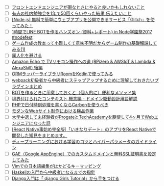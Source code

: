 - [ ] [フロントエンドエンジニアが暇なときにやると良いかもしれないこと](http://qiita.com/chuck0523/items/ff26ee3779214c3b0764?utm_campaign=popular_items&utm_medium=referral&utm_source=popular_items) 
- [ ] [有志の社内勉強会を1年で50回くらいやった結果 伝えたいこと](http://qiita.com/nh321/items/f7e20c7ba737ff5c0f60?utm_campaign=popular_items&utm_medium=referral&utm_source=popular_items) 
- [ ] [[Node.js] 無料で簡単にウェブアプリを公開できるサービス「Glitch」を使ってみた！](http://qiita.com/yonedaco/items/569bcc442872a1f9a03d?utm_campaign=popular_items&utm_medium=referral&utm_source=popular_items) 
- [ ] [1時間でLINE BOTを作るハンズオン (資料+レポート) in Node学園祭2017 #nodefest](http://qiita.com/n0bisuke/items/ceaa09ef8898bee8369d?utm_campaign=popular_items&utm_medium=referral&utm_source=popular_items) 
- [ ] [ゲーム作成の教本って小難しくて意味不明だからゲーム制作の基礎解説してみる(1)](http://qiita.com/OrotiYamatano/items/cb9819ea9f1815886879?utm_campaign=popular_items&utm_medium=referral&utm_source=popular_items) 
- [ ] [属人化を避ける](http://qiita.com/4kizuki/items/9eddae1205dc00e9dccc?utm_campaign=popular_items&utm_medium=referral&utm_source=popular_items) 
- [ ] [Amazon Echo で TVリモコン操作への道 (RPizero & AWSIoT & Lambda & AlexaSkill) 後編](http://qiita.com/toguma/items/4ae98442ccc1f0fc5b93?utm_campaign=popular_items&utm_medium=referral&utm_source=popular_items) 
- [ ] [ORMラッパーライブラリRoomをKotlinで使ってみる](http://qiita.com/niusounds/items/fff5e83489e69d7924fd?utm_campaign=popular_items&utm_medium=referral&utm_source=popular_items) 
- [ ] [webpack初級者から中級者にステップアップするために理解しておきたいプラグインまとめ](http://qiita.com/R-Yoshi/items/30282dee7b6d5ddd6622?utm_campaign=popular_items&utm_medium=referral&utm_source=popular_items) 
- [ ] [BOTを作るときに用意しておくと（個人的に）便利なメソッド集](http://qiita.com/kyoyababa/items/2e6babb3a2ed2e4faa86?utm_campaign=popular_items&utm_medium=referral&utm_source=popular_items) 
- [ ] [境界付けられたコンテキスト 概念編 - ドメイン駆動設計用語解説](http://qiita.com/little_hand_s/items/2929b6323bf1bc6d0d0d?utm_campaign=popular_items&utm_medium=referral&utm_source=popular_items) 
- [ ] [PHPで日付時刻処理を書くならCarbonを使うべき](http://qiita.com/yudsuzuk/items/ff894bd0b76d4657741d?utm_campaign=popular_items&utm_medium=referral&utm_source=popular_items) 
- [ ] [モダンなWebサイト制作における検品作業](http://qiita.com/deerboy/items/607adcf11be4cd56d0b4?utm_campaign=popular_items&utm_medium=referral&utm_source=popular_items) 
- [ ] [大学中退して未経験者がProgateとTechAcademyを駆使して4ヶ月でWebエンジニアになった話](http://qiita.com/EKNOK/items/2eefe5db27d1804b450f?utm_campaign=popular_items&utm_medium=referral&utm_source=popular_items) 
- [ ] [[React Native事始め完全版]「いきなりデート」のアプリをReact Nativeで開発した知見をまとめます。](http://qiita.com/gogotanaka/items/07f9f5ed8e93a47a8bcd?utm_campaign=popular_items&utm_medium=referral&utm_source=popular_items) 
- [ ] [ディープラーニングにおける学習のコツとハイパーパラメータのガイドライン](http://qiita.com/akimach/items/88356ef46e98f045b035?utm_campaign=popular_items&utm_medium=referral&utm_source=popular_items) 
- [ ] [GAE（Google AppEngine）でのカスタムドメインと無料SSL証明書を設定してみた](http://qiita.com/okaji00/items/d0457110169910e92f24?utm_campaign=popular_items&utm_medium=referral&utm_source=popular_items) 
- [ ] [Vimでの日本語編集がはかどるキーマッピング](http://qiita.com/ssh0/items/9e7f0d8b8f033183dd0b?utm_campaign=popular_items&utm_medium=referral&utm_source=popular_items) 
- [ ] [Haskellの入門から中級者になるまでの指針](http://qiita.com/Lugendre/items/70e517e59698e0e435f5?utm_campaign=popular_items&utm_medium=referral&utm_source=popular_items) 
- [ ] [Django入門は「 django Girls Tutorial」から手をつける](http://qiita.com/okoppe8/items/ca8479a700b746506f61?utm_campaign=popular_items&utm_medium=referral&utm_source=popular_items) 
